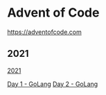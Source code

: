# Advent of Code

https://adventofcode.com

## 2021

[2021](https://adventofcode.com/2021)

[Day 1 - GoLang](https://github.com/dsweaza/advent-of-code/tree/main/2021/day-01)
[Day 2 - GoLang](https://github.com/dsweaza/advent-of-code/tree/main/2021/day-02)

